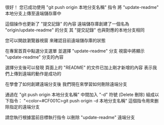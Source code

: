 很好！
您已成功使用 "git push origin 本地分支名稱" 指令
將 "update-readme" 本地分支上傳至遠端儲存庫中

這個操作也更新了 "提交記錄" 的內容
遠端儲存庫創建了一個名為 "origin/update-readme" 的分支
其 "提交記錄" 也與對應的本地分支相同

您可以開啟瀏覽器視窗
來確認目前遠端儲存庫的狀態

在專案首頁中點選分支選單
並選擇 "update-readme" 分支
視窗中將顯示 "update-readme" 分支的內容

選擇分支後可以發現
頁面上的 "README" 的文件已加上剛才新增的內容
表示我們上傳到遠端的動作是成功的

在學會了如何創建遠端分支後
我們現在來學習如何刪除遠端分支

通過在 "git push origin 本地分支名稱" 中間加入 "-d" 符號 (Delete 刪除)
組成以下指令：
"<color=#CF001C>git push origin -d 本地分支名稱</color>"
這個指令用來删除指定的遠端分支

請您執行根據當前目標執行指令
以刪除 "update-readme" 遠端分支
